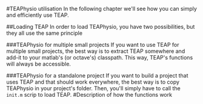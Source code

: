 #TEAPhysio utilisation
In the following chapter we'll see how you can simply and efficiently use TEAP.

##Loading TEAP
In order to load TEAPhysio, you have two possibilities, but they all use the 
same principle

###TEAPhysio for multiple small projects
If you want to use TEAP for multiple small projects, the best way is to extract 
TEAP somewhere and add-it to your matlab's (or octave's) classpath. This way, 
TEAP's functions will always be accessible.

###TEAPhysio for a standalone project
If you want to build a project that uses TEAP and that should work everywhere, 
the best way is to copy TEAPhysio in your project's folder. Then, you'll simply 
have to call the `init.m` scrip to load TEAP.
#Description of how the functions work

